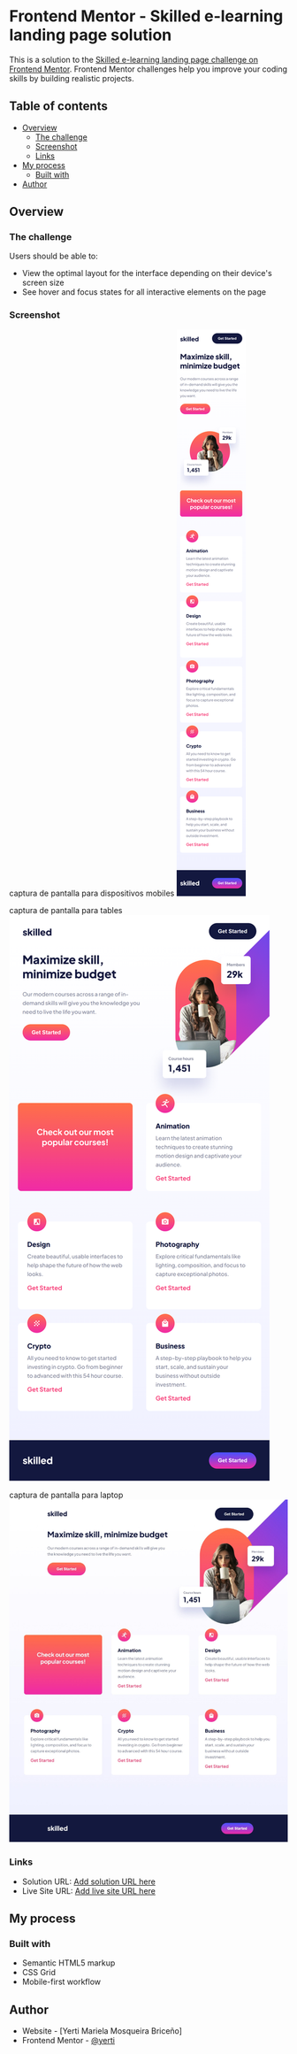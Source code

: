 # Frontend Mentor - Skilled e-learning landing page solution

This is a solution to the [Skilled e-learning landing page challenge on Frontend Mentor](https://www.frontendmentor.io/challenges/skilled-elearning-landing-page-S1ObDrZ8q). Frontend Mentor challenges help you improve your coding skills by building realistic projects.

## Table of contents

- [Overview](#overview)
  - [The challenge](#the-challenge)
  - [Screenshot](#screenshot)
  - [Links](#links)
- [My process](#my-process)
  - [Built with](#built-with)
- [Author](#author)


## Overview

### The challenge

Users should be able to:

- View the optimal layout for the interface depending on their device's screen size
- See hover and focus states for all interactive elements on the page

### Screenshot
captura de pantalla para dispositivos mobiles
![](/assets/dispositivos-mobiles.png)

captura de pantalla para tables 
![](/assets/dispositivos-tablet.png)

captura de pantalla para laptop
![](/assets/dispositivos-laptop.jpeg)


### Links

- Solution URL: [Add solution URL here](https://github.com/yerti/Skilled-e-learning)
- Live Site URL: [Add live site URL here](https://yerti.github.io/workit-landing-page/)

## My process

### Built with

- Semantic HTML5 markup
- CSS Grid
- Mobile-first workflow


## Author

- Website - [Yerti Mariela Mosqueira Briceño]
- Frontend Mentor - [@yerti](https://www.frontendmentor.io/profile/yerti)
